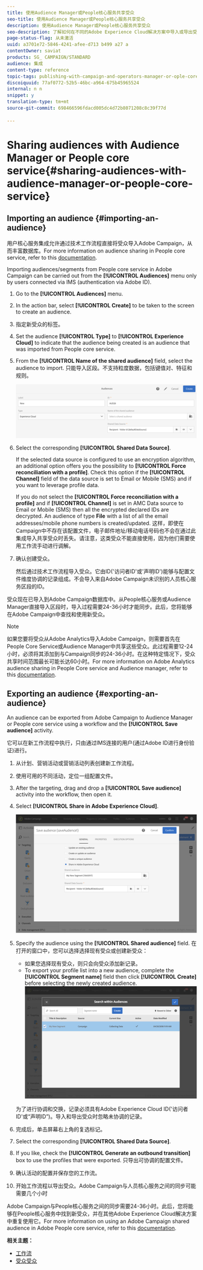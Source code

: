 ```yaml
---
title: 使用Audience Manager或People核心服务共享受众
seo-title: 使用Audience Manager或People核心服务共享受众
description: 使用Audience Manager或People核心服务共享受众
seo-description: 了解如何在不同的Adobe Experience Cloud解决方案中导入或导出受众。
page-status-flag: 从未激活
uuid: a3701e72-5846-4241-afee-d713 b499 a27 a
contentOwner: saviat
products: SG_ CAMPAIGN/STANDARD
audience: 集成
content-type: reference
topic-tags: publishing-with-campaign-and-operators-manager-or-ople-core-service
discoiquuid: 77af0772-52b5-46bc-a964-675b45965524
internal: n n
snippet: y
translation-type: tm+mt
source-git-commit: 698466596fdacd005dc4d72b8071208c8c39f77d

---
```



# Sharing audiences with Audience Manager or People core service{#sharing-audiences-with-audience-manager-or-people-core-service}

## Importing an audience {#importing-an-audience}

用户核心服务集成允许通过技术工作流程直接将受众导入Adobe Campaign，从而丰富数据库。For more information on audience sharing in People core service, refer to this [documentation](https://marketing.adobe.com/resources/help/en_US/mcloud/t_publish_audience_segment.html).

Importing audiences/segments from People core service in Adobe Campaign can be carried out from the **[!UICONTROL Audiences]** menu only by users connected via IMS (authentication via Adobe ID).

1. Go to the **[!UICONTROL Audiences]** menu.
1. In the action bar, select **[!UICONTROL Create]** to be taken to the screen to create an audience.
1. 指定新受众的标签。
1. Set the audience **[!UICONTROL Type]** to **[!UICONTROL Experience Cloud]** to indicate that the audience being created is an audience that was imported from People core service.
1. From the **[!UICONTROL Name of the shared audience]** field, select the audience to import. 只能导入区段。不支持粒度数据，包括键值对、特征和规则。

   ![](assets/aam_import_audience.png)

1. Select the corresponding **[!UICONTROL Shared Data Source]**.

   If the selected data source is configured to use an encryption algorithm, an additional option offers you the possibility to **[!UICONTROL Force reconciliation with a profile]**. Check this option if the **[!UICONTROL Channel]** field of the data source is set to Email or Mobile (SMS) and if you want to leverage profile data.

   If you do not select the **[!UICONTROL Force reconciliation with a profile]** and if **[!UICONTROL Channel]** is set in AMC Data source to Email or Mobile (SMS) then all the encrypted declared IDs are decrypted. An audience of type **File** with a list of all the email addresses/mobile phone numbers is created/updated. 这样，即使在Campaign中不存在该配置文件，电子邮件地址/移动电话号码也不会在通过此集成导入共享受众时丢失。请注意，这类受众不能直接使用，因为他们需要使用工作流手动进行调解。

1. 确认创建受众。

   然后通过技术工作流程导入受众。它由ID('访问者ID'或'声明ID')能够与配置文件维度协调的记录组成。不会导入来自Adobe Campaign未识别的人员核心服务区段的ID。

受众现在已导入到Adobe Campaign数据库中。从People核心服务或Audience Manager直接导入区段时，导入过程需要24-36小时才能同步。此后，您将能够在Adobe Campaign中查找和使用新受众。

>[!NOTE]
>
>如果您要将受众从Adobe Analytics导入Adobe Campaign，则需要首先在People Core Service或Audience Manager中共享这些受众。此过程需要12-24小时，必须将其添加到与Campaign同步的24-36小时。在这种特定情况下，受众共享时间范围最长可能长达60小时。For more information on Adobe Analytics audience sharing in People Core service and Audience manager, refer to this [documentation](https://marketing.adobe.com/resources/help/en_US/mcloud/t_publish_audience_segment.html).

## Exporting an audience {#exporting-an-audience}

An audience can be exported from Adobe Campaign to Audience Manager or People core service using a workflow and the **[!UICONTROL Save audience]** activity.

它可以在新工作流程中执行，只由通过IMS连接的用户(通过Adobe ID进行身份验证)进行。

1. 从计划、营销活动或营销活动列表创建新工作流程。
1. 使用可用的不同活动，定位一组配置文件。
1. After the targeting, drag and drop a **[!UICONTROL Save audience]** activity into the workflow, then open it.
1. Select **[!UICONTROL Share in Adobe Experience Cloud]**.

   ![](assets/aam_save_audience_activity.png)

1. Specify the audience using the **[!UICONTROL Shared audience]** field. 在打开的窗口中，您可以选择选择现有受众或创建新受众：

   * 如果您选择现有受众，则只会向受众添加新记录。
   * To export your profile list into a new audience, complete the **[!UICONTROL Segment name]** field then click **[!UICONTROL Create]** before selecting the newly created audience.
   ![](assets/aam_save_audience_segment_picker.png)

   为了进行协调和交换，记录必须具有Adobe Experience Cloud ID('访问者ID'或“声明ID”)。导入和导出受众时忽略未协调的记录。

1. 完成后，单击屏幕右上角的复选标记。
1. Select the corresponding **[!UICONTROL Shared Data Source]**.
1. If you like, check the **[!UICONTROL Generate an outbound transition]** box to use the profiles that were exported. 只导出可协调的配置文件。
1. 确认活动的配置并保存您的工作流。
1. 开始工作流程以导出受众。Adobe Campaign与人员核心服务之间的同步可能需要几个小时

Adobe Campaign与People核心服务之间的同步需要24-36小时。此后，您将能够在People核心服务中找到新受众，并在其他Adobe Experience Cloud解决方案中重复使用它。For more information on using an Adobe Campaign shared audience in Adobe People core service, refer to this [documentation](https://marketing.adobe.com/resources/help/en_US/mcloud/t_audience_create.html).

**相关主题：**

* [工作流](../../automating/using/workflow-data-and-processes.md)
* [受众受众](../../audiences/using/about-audiences.md)

